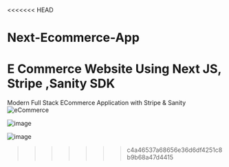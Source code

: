 <<<<<<< HEAD
# Next-Ecommerce-App
 E Commerce Website Using Next JS, Stripe ,Sanity SDK
=======

Modern Full Stack ECommerce Application with Stripe & Sanity
![eCommerce](https://user-images.githubusercontent.com/70088342/160780701-7bb38a57-76bd-49a2-a4ec-49f89c50a7c7.png)


![image](https://github.com/Atulaya123/Next-Ecommerce-App/assets/115982827/47661d3d-3bcf-4b1e-a781-edc81b452e7d)

![image](https://github.com/Atulaya123/Next-Ecommerce-App/assets/115982827/c8133a0f-d565-4a91-945e-fff0c176951a)
>>>>>>> c4a46537a68656e36d6df4251c8b9b68a47d4415
